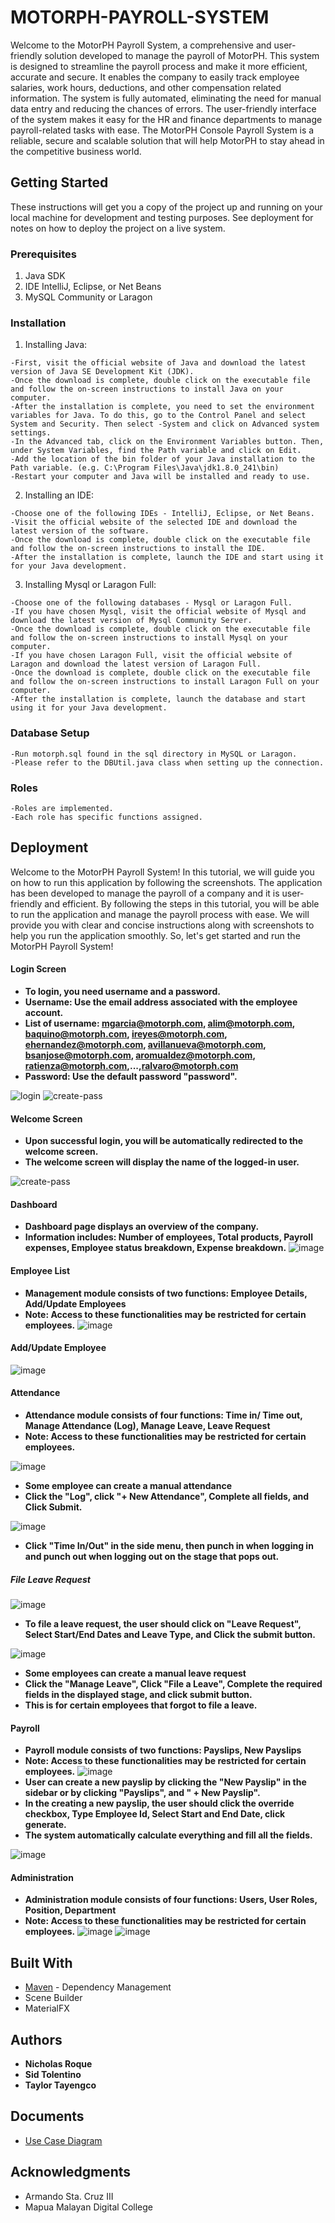 # MOTORPH-PAYROLL-SYSTEM

Welcome to the MotorPH Payroll System, a comprehensive and user-friendly solution developed to manage the payroll of MotorPH. This system is designed to streamline the payroll process and make it more efficient, accurate and secure. It enables the company to easily track employee salaries, work hours, deductions, and other compensation related information. The system is fully automated, eliminating the need for manual data entry and reducing the chances of errors. The user-friendly interface of the system makes it easy for the HR and finance departments to manage payroll-related tasks with ease. The MotorPH Console Payroll System is a reliable, secure and scalable solution that will help MotorPH to stay ahead in the competitive business world.

## Getting Started
These instructions will get you a copy of the project up and running on your local machine for development and testing purposes. See deployment for notes on how to deploy the project on a live system.

### Prerequisites
1. Java SDK
2. IDE IntelliJ, Eclipse, or Net Beans
3. MySQL Community or Laragon

### Installation
1. Installing Java:
```
-First, visit the official website of Java and download the latest version of Java SE Development Kit (JDK).
-Once the download is complete, double click on the executable file and follow the on-screen instructions to install Java on your computer.
-After the installation is complete, you need to set the environment variables for Java. To do this, go to the Control Panel and select System and Security. Then select -System and click on Advanced system settings.
-In the Advanced tab, click on the Environment Variables button. Then, under System Variables, find the Path variable and click on Edit.
-Add the location of the bin folder of your Java installation to the Path variable. (e.g. C:\Program Files\Java\jdk1.8.0_241\bin)
-Restart your computer and Java will be installed and ready to use.
```
2. Installing an IDE:
```
-Choose one of the following IDEs - IntelliJ, Eclipse, or Net Beans.
-Visit the official website of the selected IDE and download the latest version of the software.
-Once the download is complete, double click on the executable file and follow the on-screen instructions to install the IDE.
-After the installation is complete, launch the IDE and start using it for your Java development.
```
3. Installing Mysql or Laragon Full:
```
-Choose one of the following databases - Mysql or Laragon Full.
-If you have chosen Mysql, visit the official website of Mysql and download the latest version of Mysql Community Server.
-Once the download is complete, double click on the executable file and follow the on-screen instructions to install Mysql on your computer.
-If you have chosen Laragon Full, visit the official website of Laragon and download the latest version of Laragon Full.
-Once the download is complete, double click on the executable file and follow the on-screen instructions to install Laragon Full on your computer.
-After the installation is complete, launch the database and start using it for your Java development.
```
### Database Setup
```
-Run motorph.sql found in the sql directory in MySQL or Laragon.
-Please refer to the DBUtil.java class when setting up the connection.
```
### Roles
```
-Roles are implemented.
-Each role has specific functions assigned.
```

## Deployment
Welcome to the MotorPH Payroll System! In this tutorial, we will guide you on how to run this application by following the screenshots. The application has been developed to manage the payroll of a company and it is user-friendly and efficient. By following the steps in this tutorial, you will be able to run the application and manage the payroll process with ease. We will provide you with clear and concise instructions along with screenshots to help you run the application smoothly. So, let's get started and run the MotorPH Payroll System!

#### Login Screen
* **To login, you need username and a password.**
* **Username: Use the email address associated with the employee account.**
* **List of username: mgarcia@motorph.com, alim@motorph.com, baquino@motorph.com, ireyes@motorph.com, ehernandez@motorph.com, avillanueva@motorph.com, bsanjose@motorph.com, aromualdez@motorph.com, ratienza@motorph.com,...,ralvaro@motorph.com**
* **Password: Use the default password "password".**

<img src="https://github.com/granulatedsugar/MotorPH-Enterprise-System/assets/48410720/a89757b2-1326-406d-9ccf-2547cdca1e42" alt="login">
<img src="https://github.com/granulatedsugar/MotorPH-Enterprise-System/assets/48410720/6e97f50e-6463-4736-a6ba-f118342484be" alt="create-pass">

#### Welcome Screen
* **Upon successful login, you will be automatically redirected to the welcome screen.**
* **The welcome screen will display the name of the logged-in user.**
<img src="https://github.com/granulatedsugar/MotorPH-Enterprise-System/assets/48410720/b6ed58af-337f-4e04-a88e-b236cb740ca1" alt="create-pass">

#### Dashboard
* **Dashboard page displays an overview of the company.**
* **Information includes: Number of employees, Total products, Payroll expenses, Employee status breakdown, Expense breakdown.**
![image](https://github.com/granulatedsugar/MotorPH-Enterprise-System/assets/48410720/9a0fd119-88d5-41c8-995e-8cdd42750e54)

#### Employee List
* **Management module consists of two functions: Employee Details, Add/Update Employees**
* **Note: Access to these functionalities may be restricted for certain employees.**
![image](https://github.com/granulatedsugar/MotorPH-Enterprise-System/assets/48410720/88b46fd9-9063-4aa7-93d6-6a9c3d1c9492)

#### Add/Update Employee
![image](https://github.com/granulatedsugar/MotorPH-Enterprise-System/assets/48410720/976a43b4-28f9-42ec-8b0b-648e86335cdd)

#### Attendance
* **Attendance module consists of four functions: Time in/ Time out, Manage Attendance (Log), Manage Leave, Leave Request**
* **Note: Access to these functionalities may be restricted for certain employees.**

![image](https://github.com/granulatedsugar/MotorPH-Enterprise-System/assets/48410720/8ef59a42-f8d7-44ce-98df-6d8f9367cd40)
* **Some employee can create a manual attendance**
* **Click the "Log", click "+ New Attendance", Complete all fields, and Click Submit.**

![image](https://github.com/granulatedsugar/MotorPH-Enterprise-System/assets/48410720/2f4a5fc7-2868-4eec-8b42-352452f35f45)
* **Click "Time In/Out" in the side menu, then punch in when logging in and punch out when logging out on the stage that pops out.**

##### File Leave Request
![image](https://github.com/granulatedsugar/MotorPH-Enterprise-System/assets/48410720/0d7d00a9-41b3-4b5a-8d01-4ad360c9d223)
* **To file a leave request, the user should click on "Leave Request", Select Start/End Dates and Leave Type, and Click the submit button.**

![image](https://github.com/granulatedsugar/MotorPH-Enterprise-System/assets/48410720/ccf9249d-40a5-4251-a72a-af2d5d7e338f)
* **Some employees can create a manual leave request**
* **Click the "Manage Leave", Click "File a Leave", Complete the required fields in the displayed stage, and click submit button.**
* **This is for certain employees that forgot to file a leave.**

#### Payroll
* **Payroll module consists of two functions: Payslips, New Payslips**
* **Note: Access to these functionalities may be restricted for certain employees.**
![image](https://github.com/granulatedsugar/MotorPH-Enterprise-System/assets/48410720/085122e5-e1a4-4760-a3a5-e46a8342d1ec)
* **User can create a new payslip by clicking the "New Payslip" in the sidebar or by clicking "Payslips", and " + New Payslip".**
* **In the creating a new payslip, the user should click the override checkbox, Type Employee Id, Select Start and End Date, click generate.**
* **The system automatically calculate everything and fill all the fields.**

![image](https://github.com/granulatedsugar/MotorPH-Enterprise-System/assets/48410720/14d94ce6-b396-428e-8f2f-51a9d6e76546)

#### Administration
* **Administration module consists of four functions: Users, User Roles, Position, Department**
* **Note: Access to these functionalities may be restricted for certain employees.**
![image](https://github.com/granulatedsugar/MotorPH-Enterprise-System/assets/48410720/dcdd44b8-92d3-4f33-99e6-31b40f0023e3)
![image](https://github.com/granulatedsugar/MotorPH-Enterprise-System/assets/48410720/21081f1f-a5d8-4d0c-bb2e-ea729d9fd135)



## Built With
* [Maven](https://maven.apache.org/) - Dependency Management
* Scene Builder
* MaterialFX

## Authors
* **Nicholas Roque**
* **Sid Tolentino**
* **Taylor Tayengco**

## Documents
* [Use Case Diagram](https://lucid.app/lucidchart/e3aa0238-decc-4b32-8b14-58f21b83ad63/edit?viewport_loc=-750%2C-150%2C4039%2C1896%2C.Q4MUjXso07N&invitationId=inv_081452c2-a4ca-4e7c-a076-6a5be3b217f8)

## Acknowledgments
* Armando Sta. Cruz III
* Mapua Malayan Digital College

